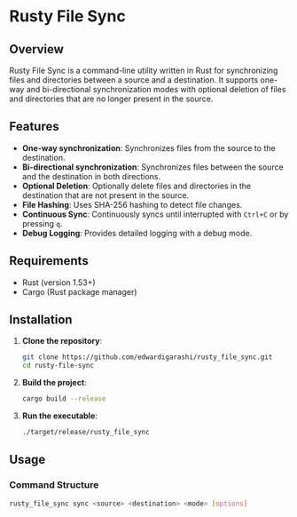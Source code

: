 # Rusty File Sync

## Overview

Rusty File Sync is a command-line utility written in Rust for synchronizing files and directories between a source and a destination. It supports one-way and bi-directional synchronization modes with optional deletion of files and directories that are no longer present in the source.

## Features

- **One-way synchronization**: Synchronizes files from the source to the destination.
- **Bi-directional synchronization**: Synchronizes files between the source and the destination in both directions.
- **Optional Deletion**: Optionally delete files and directories in the destination that are not present in the source.
- **File Hashing**: Uses SHA-256 hashing to detect file changes.
- **Continuous Sync**: Continuously syncs until interrupted with `Ctrl+C` or by pressing `q`.
- **Debug Logging**: Provides detailed logging with a debug mode.

## Requirements

- Rust (version 1.53+)
- Cargo (Rust package manager)

## Installation

1. **Clone the repository**:
    ```bash
    git clone https://github.com/edwardigarashi/rusty_file_sync.git
    cd rusty-file-sync
    ```

2. **Build the project**:
    ```bash
    cargo build --release
    ```

3. **Run the executable**:
    ```bash
    ./target/release/rusty_file_sync
    ```

## Usage

### Command Structure

```bash
rusty_file_sync sync <source> <destination> <mode> [options]
